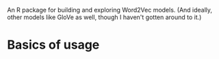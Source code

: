 An R package for building and exploring Word2Vec models. (And ideally, other models like GloVe as well, though I haven't gotten around to it.)

# Basics of usage

